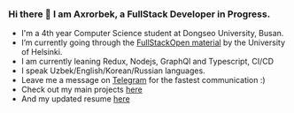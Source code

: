### Hi there 👋 I am Axrorbek, a FullStack Developer in Progress.

- I'm a 4th year Computer Science student at Dongseo University, Busan.
- I’m currently going through the [FullStackOpen material](https://fullstackopen.com/en/#course-contents) by the University of Helsinki.
- I am currently leaning Redux, Nodejs, GraphQl and Typescript, CI/CD
- I speak Uzbek/English/Korean/Russian languages.
- Leave me a message on [Telegram](t.me/akhrrbk) for the fastest communication :)
- Check out my main projects [here](https://github.com/akhrrbk/list-of-projects)
- And my updated resume [here](https://docs.google.com/document/d/1yRgY7J5kDS9j7dEN89hKB1kZ59e_IFggt-a4kVjFiik/edit?usp=sharing)
